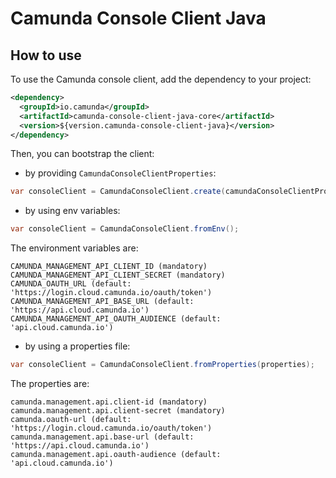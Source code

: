 # Camunda Console Client Java

## How to use

To use the Camunda console client, add the dependency to your project:

```xml
<dependency>
  <groupId>io.camunda</groupId>
  <artifactId>camunda-console-client-java-core</artifactId>
  <version>${version.camunda-console-client-java}</version>
</dependency>
```

Then, you can bootstrap the client:

* by providing `CamundaConsoleClientProperties`:

```java
var consoleClient = CamundaConsoleClient.create(camundaConsoleClientProperties);
```

* by using env variables:

```java
var consoleClient = CamundaConsoleClient.fromEnv();
```

The environment variables are:

```
CAMUNDA_MANAGEMENT_API_CLIENT_ID (mandatory)
CAMUNDA_MANAGEMENT_API_CLIENT_SECRET (mandatory)
CAMUNDA_OAUTH_URL (default: 'https://login.cloud.camunda.io/oauth/token')
CAMUNDA_MANAGEMENT_API_BASE_URL (default: 'https://api.cloud.camunda.io')
CAMUNDA_MANAGEMENT_API_OAUTH_AUDIENCE (default: 'api.cloud.camunda.io')
```

* by using a properties file:

```java
var consoleClient = CamundaConsoleClient.fromProperties(properties);
```

The properties are:

```
camunda.management.api.client-id (mandatory)
camunda.management.api.client-secret (mandatory)
camunda.oauth-url (default: 'https://login.cloud.camunda.io/oauth/token')
camunda.management.api.base-url (default: 'https://api.cloud.camunda.io')
camunda.management.api.oauth-audience (default: 'api.cloud.camunda.io')
```
